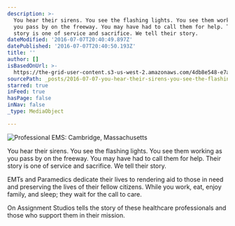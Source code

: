 ```yaml
---
description: >-
  You hear their sirens. You see the flashing lights. You see them working as
  you pass by on the freeway. You may have had to call them for help. Their
  story is one of service and sacrifice. We tell their story. 
dateModified: '2016-07-07T20:40:49.897Z'
datePublished: '2016-07-07T20:40:50.193Z'
title: ''
author: []
isBasedOnUrl: >-
  https://the-grid-user-content.s3-us-west-2.amazonaws.com/4db8e548-e7a6-45f2-a97e-1050d84bdb37.jpg
sourcePath: _posts/2016-07-07-you-hear-their-sirens-you-see-the-flashing-lights-you-see.md
starred: true
inFeed: true
hasPage: false
inNav: false
_type: MediaObject

---
```

![Professional EMS: Cambridge, Massachusetts](https://the-grid-user-content.s3-us-west-2.amazonaws.com/4db8e548-e7a6-45f2-a97e-1050d84bdb37.jpg)

You hear their sirens. You see the flashing lights. You see them working as you pass by on the freeway. You may have had to call them for help. Their story is one of service and sacrifice. We tell their story. 

EMTs and Paramedics dedicate their lives to rendering aid to those in need and preserving the lives of their fellow citizens. While you work, eat, enjoy family, and sleep; they wait for the call to care. 

On Assignment Studios tells the story of these healthcare professionals and those who support them in their mission.